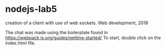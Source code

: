 # nodejs-lab5
creation of a client with use of web sockets. 
Web development, 2018

The chat was made using the boilerplate found in https://webpack.js.org/guides/getting-started/
To start, double click on the index.html file. 

